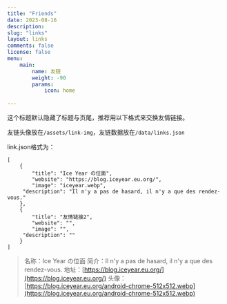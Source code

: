 ```yaml
---
title: "Friends"
date: 2023-08-16
description: 
slug: "links"
layout: links
comments: false
license: false
menu: 
    main:
        name: 友链
        weight: -90
        params:
            icon: home
        
---
```

<style>
.article-header {
    display: none;
  }
.article-footer {
	display: none;
  }

</style>






 这个标题默认隐藏了标题与页尾，推荐用以下格式来交换友情链接。

友链头像放在`/assets/link-img`，友链数据放在`/data/links.json`

link.json格式为：

```
[
    {
        "title": "Ice Year の位面",
        "website": "https://blog.iceyear.eu.org/",
        "image": "iceyear.webp",
     "description": "Il n'y a pas de hasard, il n'y a que des rendez-vous."
    },
	{
        "title": "友情链接2",
        "website": "",
        "image": "",
     "description": ""
    }
]
```



> 名称：Ice Year の位面
> 简介：Il n'y a pas de hasard, il n'y a que des rendez-vous.
> 地址：[https://blog.iceyear.eu.org/](https://blog.iceyear.eu.org/)
> 头像：[https://blog.iceyear.eu.org/android-chrome-512x512.webp](https://blog.iceyear.eu.org/android-chrome-512x512.webp)